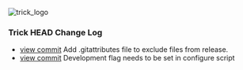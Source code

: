 ![trick_logo](https://raw.github.com/nasa/Trick/master/trick-0.png)

### Trick HEAD Change Log

* [view commit](http://github.com/nasa/Trick/commit/13b2ba644674f57db83644ba76a75879dd5d723d) Add .gitattributes file to exclude files from release.
* [view commit](http://github.com/nasa/Trick/commit/2972685f712efbf82d53af2e4c2001bacbcef6c7) Development flag needs to be set in configure script
